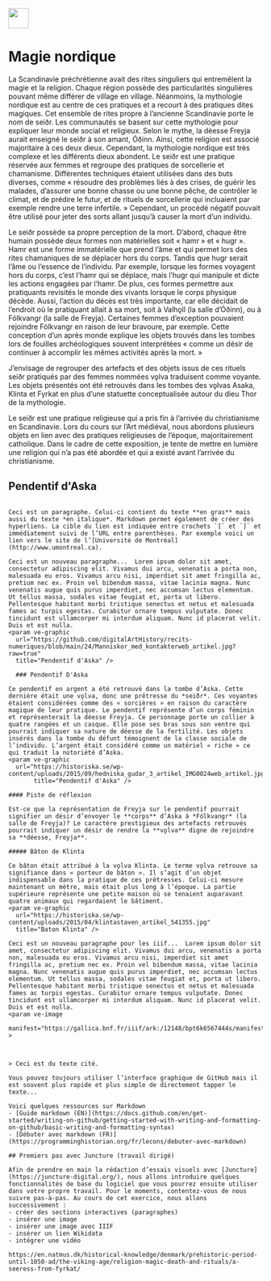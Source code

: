 <a href="https://juncture-digital.org"><img src="https://raw.githubusercontent.com/digitalArtHistory/recits-numeriques/main/images/btn_juncture.svg" style="height:40px"></a>

<param ve-config 
       title="depart" 
       banner="https://historiska.se/wp-content/uploads/2015/09/hedniska_gudar_3_artikel_IMG0024web_artikel.jpg" 
       layout="vertical">

# Magie nordique

La Scandinavie préchrétienne avait des rites singuliers qui entremêlent la magie et la religion. Chaque région possède des particularités singulières pouvant même différer de village en village. Néanmoins, la mythologie nordique est au centre de ces pratiques et a recourt à des pratiques dites magiques. Cet ensemble de rites propre à l’ancienne Scandinavie porte le nom de seiðr. Les communautés se basent sur cette mythologie pour expliquer leur monde social et religieux. Selon le mythe, la déesse Freyja aurait enseigné le seiðr à son amant, Óðinn. Ainsi, cette religion est associé majoritaire à ces deux dieux. Cependant, la mythologie nordique est très complexe et les différents dieux abondent. Le seiðr est une pratique réservée aux femmes et regroupe des pratiques de sorcellerie et chamanisme. Différentes techniques étaient utilisées dans des buts diverses, comme « résoudre des problèmes liés à des crises, de guérir les malades, d’assurer une bonne chasse ou une bonne pêche, de contrôler le climat, et de prédire le futur, et de rituels de sorcellerie qui incluaient par exemple rendre une terre infertile.  » Cependant, un procédé négatif pouvait être utilisé pour jeter des sorts allant jusqu’à causer la mort d’un individu. 

Le seiðr possède sa propre perception de la mort. D’abord, chaque être humain possède deux formes non matérielles soit « hamr » et « hugr ». Hamr est une forme immatérielle que prend l’âme et qui permet lors des rites chamaniques de se déplacer hors du corps. Tandis que hugr serait l’âme ou l’essence de l’individu. Par exemple, lorsque les formes voyagent hors du corps, c’est l’hamr qui se déplace, mais l’hugr qui manipule et dicte les actions engagées par l’hamr. De plus, ces formes permettre aux pratiquants revisités le monde des vivants lorsque le corps physique décède. Aussi, l’action du décès est très importante, car elle décidait de l’endroit où le pratiquant allait à sa mort, soit à Valhǫll (la salle d’Óðinn), ou à Fólkvangr (la salle de Freyja). Certaines femmes d’exception pouvaient rejoindre Fólkvangr en raison de leur bravoure, par exemple. Cette conception d’un après monde explique les objets trouvés dans les tombes lors de fouilles archéologiques souvent interprétées « comme un désir de continuer à accomplir les mêmes activités après la mort.  » 

J’envisage de regrouper des artefacts et des objets issus de ces rituels seiðr pratiqués par des femmes nommées vǫlva traduisent comme voyante. Les objets présentés ont été retrouvés dans les tombes des vǫlvas Asaka, Klinta et Fyrkat en plus d’une statuette conceptualisée autour du dieu Thor de la mythologie. 

Le seiðr est une pratique religieuse qui a pris fin à l’arrivée du christianisme en Scandinavie. Lors du cours sur l’Art médiéval, nous abordons plusieurs objets en lien avec des pratiques religieuses de l’époque, majoritairement catholique. Dans le cadre de cette exposition, je tente de mettre en lumière une religion qui n’a pas été abordée et qui a existé avant l’arrivée du christianisme. 


## Pendentif d'Aska

```

Ceci est un paragraphe. Celui-ci contient du texte **en gras** mais aussi du texte *en italique*. Markdown permet également de créer des hyperliens. La cible du lien est indiquée entre crochets `[` et `]` et immédiatement suivi de l’URL entre parenthèses. Par exemple voici un lien vers le site de l’[Université de Montréal](http://www.umontreal.ca).

Ceci est un nouveau paragraphe...  Lorem ipsum dolor sit amet, consectetur adipiscing elit. Vivamus dui arcu, venenatis a porta non, malesuada eu eros. Vivamus arcu nisi, imperdiet sit amet fringilla ac, pretium nec ex. Proin vel bibendum massa, vitae lacinia magna. Nunc venenatis augue quis purus imperdiet, nec accumsan lectus elementum. Ut tellus massa, sodales vitae feugiat et, porta ut libero. Pellentesque habitant morbi tristique senectus et netus et malesuada fames ac turpis egestas. Curabitur ornare tempus vulputate. Donec tincidunt est ullamcorper mi interdum aliquam. Nunc id placerat velit. Duis et est nulla. 
<param ve-graphic 
  url="https://github.com/digitalArtHistory/recits-numeriques/blob/main/24/Manniskor_med_kontakterweb_artikel.jpg?raw=true" 
  title="Pendentif d'Aska" />
  
  ### Pendentif D'Aska

Ce pendentif en argent a été retrouvé dans la tombe d’Aska. Cette dernière était une vǫlva, donc une prêtresse du *seiðr*. Ces voyantes étaient considérées comme des « sorcières » en raison du caractère magique de leur pratique. Le pendentif représente d’un corps féminin et représenterait la déesse Freyja. Ce personnage porte un collier à quatre rangées et un casque. Elle pose ses bras sous son ventre qui pourrait indiquer sa nature de déesse de la fertilité. Les objets insérés dans la tombe du défunt témoignent de la classe sociale de l’individu. L’argent était considéré comme un matériel « riche » ce qui traduit la notoriété d’Aska. 
<param ve-graphic 
  url="https://historiska.se/wp-content/uploads/2015/09/hedniska_gudar_3_artikel_IMG0024web_artikel.jpg"
       title="Pendentif d'Aska" />
       
#### Piste de réflexion    

Est-ce que la représentation de Freyja sur le pendentif pourrait signifier un désir d’envoyer le **corps** d’Aska à *Fólkvangr* (la salle de Freyja)? Le caractère prestigieux des artefacts retrouvés pourrait indiquer un désir de rendre la **vǫlva** digne de rejoindre sa **déesse, Freyja**. 
       
##### Bâton de Klinta  

Ce bâton était attribué à la vǫlva Klinta. Le terme vǫlva retrouve sa signifiance dans « porteur de bâton ». Il s’agit d’un objet indispensable dans la pratique de ces prêtresses. Celui-ci mesure maintenant un mètre, mais était plus long à l’époque. La partie supérieure représente une petite maison où se tenaient auparavant quatre animaux qui regardaient le bâtiment. 
<param ve-graphic 
  url="https://historiska.se/wp-content/uploads/2015/04/klintastaven_artikel_541355.jpg" 
  title="Baton Klinta" />

Ceci est un nouveau paragraphe pour les iiif...  Lorem ipsum dolor sit amet, consectetur adipiscing elit. Vivamus dui arcu, venenatis a porta non, malesuada eu eros. Vivamus arcu nisi, imperdiet sit amet fringilla ac, pretium nec ex. Proin vel bibendum massa, vitae lacinia magna. Nunc venenatis augue quis purus imperdiet, nec accumsan lectus elementum. Ut tellus massa, sodales vitae feugiat et, porta ut libero. Pellentesque habitant morbi tristique senectus et netus et malesuada fames ac turpis egestas. Curabitur ornare tempus vulputate. Donec tincidunt est ullamcorper mi interdum aliquam. Nunc id placerat velit. Duis et est nulla. 
<param ve-image 
  manifest="https://gallica.bnf.fr/iiif/ark:/12148/bpt6k6567444s/manifest.json" >



> Ceci est du texte cité.

Vous pouvez toujours utiliser l’interface graphique de GitHub mais il est souvent plus rapide et plus simple de directement tapper le texte...

Voici quelques ressources sur Markdown
- [Guide markdown (EN)](https://docs.github.com/en/get-started/writing-on-github/getting-started-with-writing-and-formatting-on-github/basic-writing-and-formatting-syntax)
- [Débuter avec markdown (FR)](https://programminghistorian.org/fr/lecons/debuter-avec-markdown)

## Premiers pas avec Juncture (travail dirigé)

Afin de prendre en main la rédaction d’essais visuels avec [Juncture](https://juncture-digital.org/), nous allons introduire quelques fonctionnalités de base du logiciel que vous pourrez ensuite utiliser dans votre propre travail. Pour le moments, contentez-vous de nous suivre pas-à-pas. Au cours de cet exercice, nous allons successivement :
- créer des sections interactives (paragraphes)
- insérer une image
- insérer une image avec IIIF
- insérer un lien Wikidata
- intégrer une vidéo

https://en.natmus.dk/historical-knowledge/denmark/prehistoric-period-until-1050-ad/the-viking-age/religion-magic-death-and-rituals/a-seeress-from-fyrkat/ 

